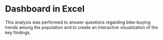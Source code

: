 # Dashboard in Excel
This analysis was performed to answer questions regarding bike-buying trends among the population and to create an interactive visualization of the key findings.
